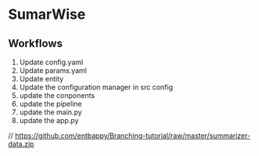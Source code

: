 # SumarWise

## Workflows


1. Update config.yaml
2. Update params.yaml
3. Update entity
4. Update the configuration manager in src config
5. update the conponents
6. update the pipeline
7. update the main.py
8. update the app.py

// https://github.com/entbappy/Branching-tutorial/raw/master/summarizer-data.zip